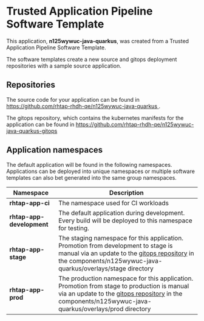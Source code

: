 # Trusted Application Pipeline Software Template

This application, **n125wywuc-java-quarkus**, was created from a Trusted Application Pipeline Software Template.

The software templates create a new source and gitops deployment repositories with a sample source application. 

## Repositories

The source code for your application can be found in [https://github.com/rhtap-rhdh-qe/n125wywuc-java-quarkus ](https://github.com/rhtap-rhdh-qe/n125wywuc-java-quarkus ).
 
The gitops repository, which contains the kubernetes manifests for the application can be found in 
[https://github.com/rhtap-rhdh-qe/n125wywuc-java-quarkus-gitops ](https://github.com/rhtap-rhdh-qe/n125wywuc-java-quarkus-gitops ) 

## Application namespaces 

The default application will be found in the following namespaces. Applications can be deployed into unique namespaces or multiple software templates can also bet generated into the same group namespaces.  

|  Namespace   |  Description   |  
| -------- | -------- |
| **rhtap-app-ci** | The namespace used for CI workloads |
| **rhtap-app-development** | The default application during development. Every build will be deployed to this namespace for testing. |
| **rhtap-app-stage** | The staging namespace for this application. Promotion from development to stage is manual via an update to the [gitops repository](https://github.com/rhtap-rhdh-qe/n125wywuc-java-quarkus-gitops ) in the components/n125wywuc-java-quarkus/overlays/stage directory |
| **rhtap-app-prod** | The production namespace for this application. Promotion from stage to production is manual via an update to the [gitops repository](https://github.com/rhtap-rhdh-qe/n125wywuc-java-quarkus-gitops ) in the components/n125wywuc-java-quarkus/overlays/prod directory |